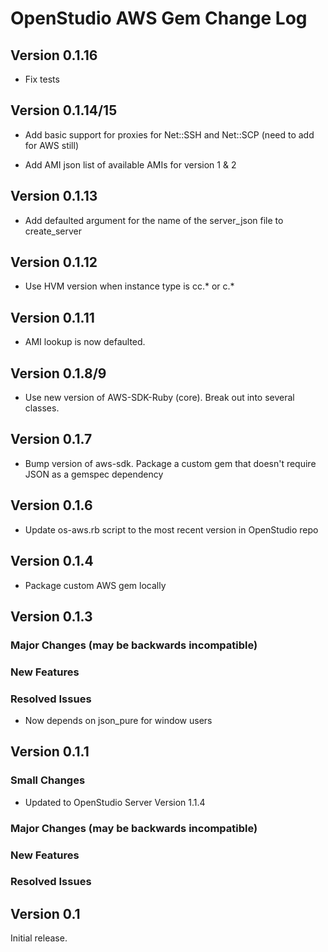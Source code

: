 OpenStudio AWS Gem Change Log
==================================

Version 0.1.16
--------------

* Fix tests

Version 0.1.14/15
-------------

* Add basic support for proxies for Net::SSH and Net::SCP (need to add for AWS still)

* Add AMI json list of available AMIs for version 1 & 2

Version 0.1.13
--------------

* Add defaulted argument for the name of the server_json file to create_server

Version 0.1.12
--------------

* Use HVM version when instance type is cc.* or c.*

Version 0.1.11
-------------

* AMI lookup is now defaulted.  

Version 0.1.8/9
-------------

* Use new version of AWS-SDK-Ruby (core).  Break out into several classes.

Version 0.1.7
-------------

* Bump version of aws-sdk. Package a custom gem that doesn't require JSON as a gemspec dependency

Version 0.1.6
-------------

* Update os-aws.rb script to the most recent version in OpenStudio repo

Version 0.1.4
-------------

* Package custom AWS gem locally

Version 0.1.3
-------------

### Major Changes (may be backwards incompatible)

### New Features

### Resolved Issues

* Now depends on json_pure for window users

Version 0.1.1
-------------

### Small Changes

* Updated to OpenStudio Server Version 1.1.4

### Major Changes (may be backwards incompatible)

### New Features

### Resolved Issues

Version 0.1
-----------
Initial release.



